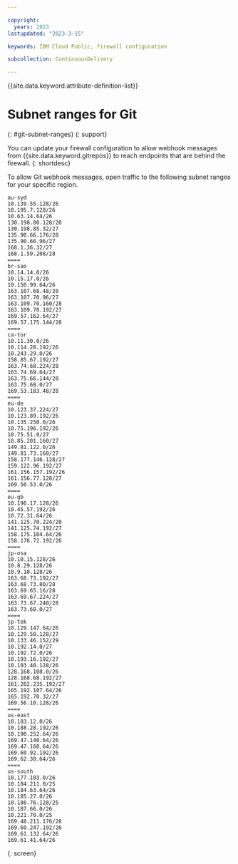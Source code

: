 ```yaml
---

copyright:
  years: 2023
lastupdated: "2023-3-15"

keywords: IBM Cloud Public, firewall configuration

subcollection: ContinuousDelivery

---
```


{{site.data.keyword.attribute-definition-list}}


# Subnet ranges for Git 
{: #git-subnet-ranges}
{: support}

You can update your firewall configuration to allow webhook messages from {{site.data.keyword.gitrepos}} to reach endpoints that are behind the firewall.
{: shortdesc}

To allow Git webhook messages, open traffic to the following subnet ranges for your specific region.

```text
au-syd
10.139.55.128/26
10.195.7.128/26
10.63.14.64/26
130.198.80.128/28
130.198.85.32/27
135.90.66.176/28
135.90.66.96/27
168.1.36.32/27
168.1.59.208/28
====
br-sao
10.14.14.0/26
10.15.17.0/26
10.150.99.64/26
163.107.68.48/28
163.107.70.96/27
163.109.70.160/28
163.109.70.192/27
169.57.162.64/27
169.57.175.144/28
====
ca-tor
10.11.30.0/26
10.114.28.192/26
10.243.29.0/26
158.85.67.192/27
163.74.68.224/28
163.74.69.64/27
163.75.66.144/28
163.75.68.0/27
169.53.183.48/28
====
eu-de
10.123.37.224/27
10.123.89.192/26
10.135.250.0/26
10.75.196.192/26
10.75.51.0/27
10.85.201.160/27
149.81.122.0/26
149.81.73.160/27
158.177.146.128/27
159.122.96.192/27
161.156.157.192/26
161.156.77.128/27
169.50.53.0/26
====
eu-gb
10.196.17.128/26
10.45.57.192/26
10.72.31.64/26
141.125.70.224/28
141.125.74.192/27
158.175.104.64/26
158.176.72.192/26
====
jp-osa
10.10.15.128/26
10.8.29.128/26
10.9.10.128/26
163.68.73.192/27
163.68.73.80/28
163.69.65.16/28
163.69.67.224/27
163.73.67.240/28
163.73.68.0/27
====
jp-tok
10.129.147.64/26
10.129.50.128/27
10.133.46.152/29
10.192.14.0/27
10.192.72.0/26
10.193.16.192/27
10.193.40.128/26
128.168.108.0/26
128.168.68.192/27
161.202.235.192/27
165.192.107.64/26
165.192.70.32/27
169.56.10.128/26
====
us-east
10.183.12.0/26
10.188.28.192/26
10.190.252.64/26
169.47.140.64/26
169.47.160.64/26
169.60.92.192/26
169.62.30.64/26
====
us-south
10.177.103.0/26
10.184.211.0/25
10.184.63.64/26
10.185.27.0/26
10.186.76.128/25
10.187.66.0/26
10.221.70.0/25
169.48.211.176/28
169.60.247.192/26
169.61.132.64/26
169.61.41.64/26
```
{: screen}
